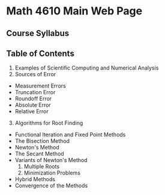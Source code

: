 # Math 4610 Main Web Page

## Course Syllabus

## Table of Contents
1. Examples of Scientific Computing and Numerical Analysis
2. Sources of Error
  * Measurement Errors
  * Truncation Error
  * Roundoff Error
  * Absolute Error
  * Relative Error
3. Algorithms for Root Finding
  * Functional Iteration and Fixed Point Methods
  * The Bisection Method
  * Newton's Method
  * The Secant Method
  * Variants of Newton's Method
    1. Multiple Roots
    2. Minimization Problems
  * Hybrid Methods
  * Convergence of the Methods

